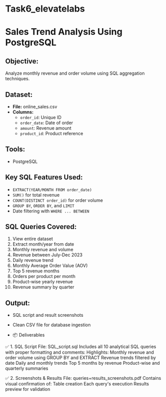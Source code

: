 # Task6_elevatelabs
# Sales Trend Analysis Using PostgreSQL

## Objective:
Analyze monthly revenue and order volume using SQL aggregation techniques.

## Dataset:
- **File:** online_sales.csv
- **Columns:**
  - `order_id`: Unique ID
  - `order_date`: Date of order
  - `amount`: Revenue amount
  - `product_id`: Product reference

## Tools:
- PostgreSQL

## Key SQL Features Used:
- `EXTRACT(YEAR/MONTH FROM order_date)`
- `SUM()` for total revenue
- `COUNT(DISTINCT order_id)` for order volume
- `GROUP BY`, `ORDER BY`, and `LIMIT`
- Date filtering with `WHERE ... BETWEEN`

## SQL Queries Covered:
1. View entire dataset
2. Extract month/year from date
3. Monthly revenue and volume
4. Revenue between July-Dec 2023
5. Daily revenue trend
6. Monthly Average Order Value (AOV)
7. Top 5 revenue months
8. Orders per product per month
9. Product-wise yearly revenue
10. Revenue summary by quarter

## Output:
- SQL script and result screenshots
- Clean CSV file for database ingestion
  
- 📦 Deliverables

✅ 1. SQL Script
File: SQL_script.sql
Includes all 10 analytical SQL queries with proper formatting and comments:
Highlights:
Monthly revenue and order volume using GROUP BY and EXTRACT
Revenue trends filtered by date
Daily and monthly trends
Top 5 months by revenue
Product-wise and quarterly summaries

✅ 2. Screenshots & Results
File: queries+results_screenshots.pdf
Contains visual confirmation of:
Table creation
Each query's execution
Results preview for validation

